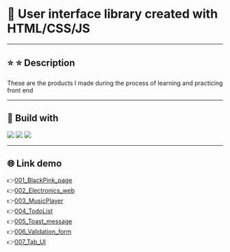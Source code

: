 # :raising_hand: User interface library created with HTML/CSS/JS

---

## ⭐ :star: Description

These are the products I made during the process of learning and practicing front end

---

## :wrench: Build with

<img src="https://img.shields.io/badge/html5%20-%23E34F26.svg?&style=for-the-badge&logo=html5&logoColor=white"/> <img src="https://img.shields.io/badge/css3%20-%231572B6.svg?&style=for-the-badge&logo=css3&logoColor=white"/> <img src="https://img.shields.io/badge/javascript%20-%23323330.svg?&style=for-the-badge&logo=javascript&logoColor=%23F7DF1E"/>

---

## :globe_with_meridians: Link demo

:point_right:[001_BlackPink_page](https://huyhoang-doit.github.io/blackpink_page/)<br>
:point_right:[002_Electronics_web](https://huyhoang-doit.github.io/electronics_web/)<br>
:point_right:[003_MusicPlayer](https://huyhoang-doit.github.io/Music_player/)<br>
:point_right:[004_TodoList](https://huyhoang-doit.github.io/TodoList_using_JavaScript/)<br>
:point_right:[005_Toast_message](https://huyhoang-doit.github.io/Toast_message/)<br>
:point_right:[006_Validation_form](https://huyhoang-doit.github.io/Validation_form_js/)<br>
:point_right:[007_Tab_UI](https://huyhoang-doit.github.io/Tabs_UI/)<br>

